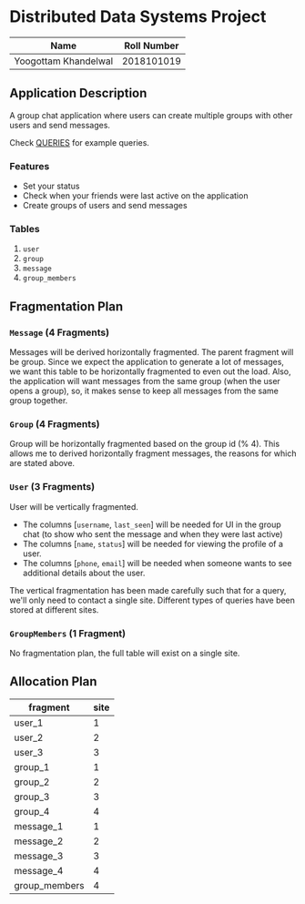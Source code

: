 # Distributed Data Systems Project
|Name| Roll Number|
|---|---|
|Yoogottam Khandelwal|2018101019|

## Application Description
A group chat application where users can create multiple groups with other users and send messages.

Check [QUERIES](./QUERIES.md) for example queries.

### Features
- Set your status
- Check when your friends were last active on the application
- Create groups of users and send messages

### Tables
1. `user`
2. `group`
3. `message`
4. `group_members`

## Fragmentation Plan
### `Message` (4 Fragments)
Messages will be derived horizontally fragmented. The parent fragment will be group. Since we expect the application to generate a lot of messages, we want this table to be horizontally fragmented to even out the load. Also, the application will want messages from the same group (when the user opens a group), so, it makes sense to keep all messages from the same group together.

### `Group` (4 Fragments)
Group will be horizontally fragmented based on the group id (% 4). This allows me to derived horizontally fragment messages, the reasons for which are stated above.

### `User` (3 Fragments)
User will be vertically fragmented.
 - The columns [`username`, `last_seen`] will be needed for UI in the group chat (to show who sent the message and when they were last active)
 - The columns [`name`, `status`] will be needed for viewing the profile of a user.
 - The columns [`phone`, `email`] will be needed when someone wants to see additional details about the user.

The vertical fragmentation has been made carefully such that for a query, we'll only need to contact a single site. Different types of queries have been stored at different sites.

### `GroupMembers` (1 Fragment)
No fragmentation plan, the full table will exist on a single site.

## Allocation Plan
|fragment|site|
|--------|----|
|user_1|1|
|user_2|2|
|user_3|3|
|group_1|1|
|group_2|2|
|group_3|3|
|group_4|4|
|message_1|1|
|message_2|2|
|message_3|3|
|message_4|4|
|group_members|4|
